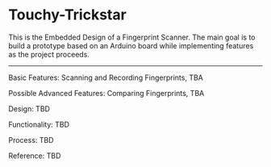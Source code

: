 # Touchy-Trickstar
This is the Embedded Design of a Fingerprint Scanner. The main goal is to build a prototype based on an Arduino board while implementing features as the project proceeds.

***************************************************************************************************

Basic Features: Scanning and Recording Fingerprints, TBA

Possible Advanced Features: Comparing Fingerprints, TBA

Design: TBD

Functionality: TBD

Process: TBD

Reference: TBD
